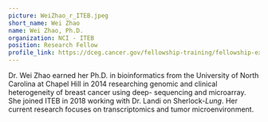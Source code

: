 ```yaml
---
picture: WeiZhao_r_ITEB.jpeg
short_name: Wei Zhao
name: Wei Zhao, Ph.D.
organization: NCI - ITEB
position: Research Fellow
profile_link: https://dceg.cancer.gov/fellowship-training/fellowship-experience/meet-fellows/iteb/zhao-wei
---
```


Dr. Wei Zhao earned her Ph.D. in bioinformatics from the University of North Carolina at Chapel Hill in 2014 researching genomic and clinical heterogeneity of breast cancer using deep- sequencing and microarray. She joined ITEB in 2018 working with Dr. Landi on Sherlock-*Lung*. Her current research focuses on transcriptomics and tumor microenvironment.
